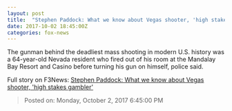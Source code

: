 ```yaml
---
layout: post
title:  "Stephen Paddock: What we know about Vegas shooter, 'high stakes gambler'"
date: 2017-10-02 18:45:00Z
categories: fox-news
---
```


The gunman behind the deadliest mass shooting in modern U.S. history was a 64-year-old Nevada resident who fired out of his room at the Mandalay Bay Resort and Casino before turning his gun on himself, police said.


Full story on F3News: [Stephen Paddock: What we know about Vegas shooter, 'high stakes gambler'](http://www.f3nws.com/n/XXszWB)

> Posted on: Monday, October 2, 2017 6:45:00 PM
